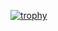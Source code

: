 [![trophy](https://github-profile-trophy.vercel.app/?battleless=ryo-ma&theme=onedark)](https://github.com/ryo-ma/github-profile-trophy)
